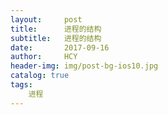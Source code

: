 ```yaml
---
layout:     post
title:      进程的结构
subtitle:   进程的结构
date:       2017-09-16
author:     HCY
header-img: img/post-bg-ios10.jpg
catalog: true
tags:
    进程
---
```

